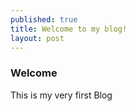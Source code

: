 ```yaml
---
published: true
title: Welcome to my blog!
layout: post
---
```

### Welcome
This is my very first Blog